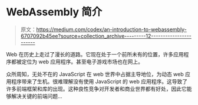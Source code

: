 # WebAssembly 简介

> 原文：<https://medium.com/codex/an-introduction-to-webassembly-6707092b45ee?source=collection_archive---------12----------------------->

Web 在历史上走过了漫长的道路。它现在处于一个前所未有的位置，许多应用程序都被定位为 web 应用程序。甚至电子游戏市场也在网上。

众所周知，无处不在的 JavaScript 在 web 世界中占据主导地位，为动态 web 应用程序带来了生机。很难理解没有使用 JavaScript 的 web 应用程序。这导致了许多前端框架和库的出现。这种良性竞争对开发者和商业世界都有好处，因此它能够解决关键的前端问题…
